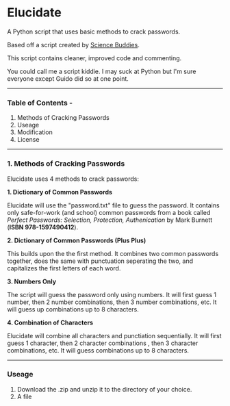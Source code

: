 # Elucidate
A Python script that uses basic methods to crack passwords.

Based off a script created by [Science Buddies](http://www.sciencebuddies.org/Files/5549/17/crack2.py).

This script contains cleaner, improved code and commenting.

You could call me a script kiddie. I may suck at Python but I'm sure everyone except Guido did so at one point.
___

### Table of Contents -
1. Methods of Cracking Passwords
2. Useage
3. Modification
4. License

___

### 1. Methods of Cracking Passwords
Elucidate uses 4 methods to crack passwords:

  __1. Dictionary of Common Passwords__
  
Elucidate will use the "password.txt" file to guess the password. It contains only safe-for-work (and school) common passwords from a book called *Perfect Passwords: Selection, Protection, Authenication* by Mark Burnett (__ISBN 978-1597490412__). 

  __2. Dictionary of Common Passwords (Plus Plus)__

This builds upon the the first method. It combines two common passwords together, does the same with punctuation seperating the two, and capitalizes the first letters of each word.

  __3. Numbers Only__
  
The script will guess the password only using numbers. It will first guess 1 number, then 2 number combinations, then 3 number combinations, etc. It will guess up combinations up to 8 characters.

  __4. Combination of Characters__
  
Elucidate will combine all characters and punctiation sequentially. It will first guess 1 character, then 2 character combinations , then 3 character combinations, etc. It will guess combinations up to 8 characters.

___

### Useage

1. Download the .zip and unzip it to the directory of your choice.
2. A file 
